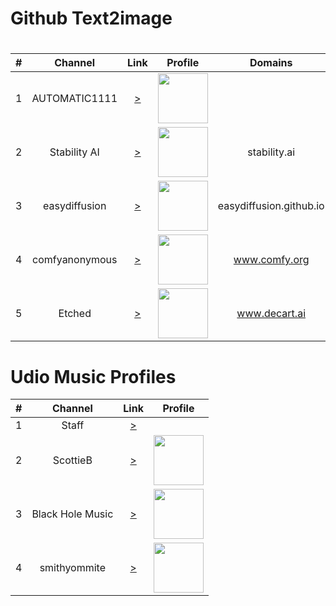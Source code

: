 <!DOCTYPE html>
<html>
<h1>Github Text2image<h1>

| # | Channel | Link | Profile | Domains |
|:-:|:-------:|:----:|:-------:|:-------:|
| 1 | AUTOMATIC1111 | [>](https://github.com/AUTOMATIC1111/stable-diffusion-webui) | <img height="80" src="https://avatars.githubusercontent.com/u/20920490?v=4"/>
| 2 | Stability AI | [>](https://github.com/Stability-AI/StableSwarmUI) | <img height="80" src="https://avatars.githubusercontent.com/u/100950301?s=200&v=4"/> | stability.ai
| 3 | easydiffusion | [>](https://github.com/easydiffusion/easydiffusion) | <img height="80" src="https://avatars.githubusercontent.com/u/118806966?s=200&v=4"/> | easydiffusion.github.io
| 4 | comfyanonymous | [>](https://github.com/comfyanonymous/ComfyUI) | <img height="80" src="https://avatars.githubusercontent.com/u/121283862?v=4"/> | www.comfy.org
| 5 | Etched | [>](https://github.com/etched-ai/open-oasis) | <img height="80" src="https://avatars.githubusercontent.com/u/114662817?s=200&v=4"/> | www.decart.ai

<h1>Udio Music Profiles</h1>

| # | Channel | Link | Profile |
|:-:|:-------:|:----:|:-------:|
| 1 | Staff | [>](https://www.udio.com/creators/Staff)
| 2 | ScottieB | [>](https://www.udio.com/creators/ScottieB) | <img height="80" src="https://pbs.twimg.com/profile_images/1400290646313799681/w7wi17qs_normal.jpg"/>
| 3 | Black Hole Music | [>](https://www.udio.com/creators/Black%20Hole%20Music) | <img height="80" src="https://imagedelivery.net/C9yUr1FL21Q6JwfYYh2ozQ/806b48fc-2ac2-4c28-cd73-04e52e7aa100/public"/>
| 4 | smithyommite | [>](https://www.udio.com/creators/smithyommite) | <img height="80" src="https://lh3.googleusercontent.com/a/ACg8ocL2185U32uDUmRFglQz7J21276tzB6cs1mzV6YBZy-UF_-rxPM=s96-c"/> |
</html>
